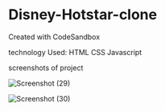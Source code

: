 # Disney-Hotstar-clone
Created with CodeSandbox

technology Used:
HTML
CSS
Javascript

screenshots of project

![Screenshot (29)](https://github.com/divyanishende1902/Disney-Hotstar-clone/assets/141179340/69879f29-490a-45a5-b111-9ec618a3d5f3)



![Screenshot (30)](https://github.com/divyanishende1902/Disney-Hotstar-clone/assets/141179340/354756be-7677-434a-90d5-4ec928a4497e)

